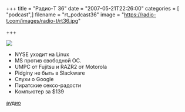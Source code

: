 +++
title = "Радио-T 36"
date = "2007-05-21T22:26:00"
categories = [ "podcast",]
filename = "rt_podcast36"
image = "https://radio-t.com/images/radio-t/rt36.jpg"

+++

![](https://radio-t.com/images/radio-t/rt36.jpg)

- NYSE уходит на Linux
- MS против свободной ОС.
- UMPC от Fujitsu и RAZR2 от Motorola
- Pidginу не быть в Slackware
- Слухи о Google
- Пиратские сексо-радости
- Компьютер за $139

[аудио](https://cdn.radio-t.com/rt_podcast36.mp3)
<audio src="https://cdn.radio-t.com/rt_podcast36.mp3" preload="none"></audio>